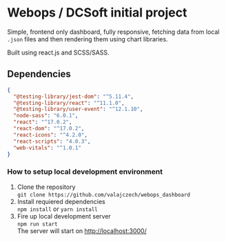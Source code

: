 # Webops / DCSoft initial project

Simple, frontend only dashboard, fully responsive, fetching data from local `.json` files and then rendering them using chart libraries.  
  
Built using react.js and SCSS/SASS.

## Dependencies

```json
{
  "@testing-library/jest-dom": "^5.11.4",
  "@testing-library/react": "^11.1.0",
  "@testing-library/user-event": "^12.1.10",
  "node-sass": "6.0.1",
  "react": "^17.0.2",
  "react-dom": "^17.0.2",
  "react-icons": "^4.2.0",
  "react-scripts": "4.0.3",
  "web-vitals": "^1.0.1"
}
```

### How to setup local development environment

1. Clone the repository  
   `git clone https://github.com/valajczech/webops_dashboard`  
2. Install requiered dependencies  
   `npm install` or `yarn install`  
3. Fire up local development server  
   `npm run start`  
   The server will start on [http://localhost:3000/](http://localhost:3000/)  
